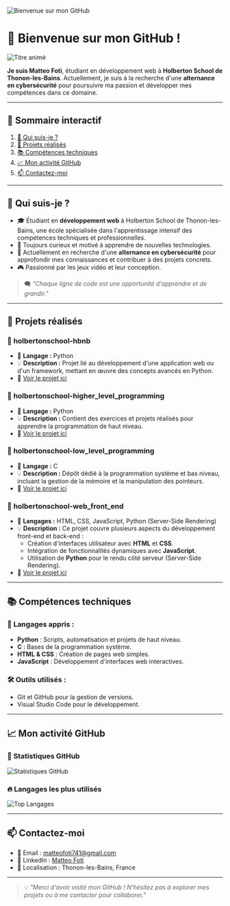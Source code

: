 ![Bienvenue sur mon GitHub](https://via.placeholder.com/1200x300.png?text=Bienvenue+sur+mon+GitHub+%7C+Matteo+Foti)

# 👋 Bienvenue sur mon GitHub !

![Titre animé](https://media.giphy.com/media/v1.Y2lkPTc5MGI3NjExMjEyZDRkYjE4N2YxZjI4NGM2NzM2YjY0YmU4MmQyM2Y4NzJiN2Y3OSZjdD1n/qgQUggAC3Pfv687qPC/giphy.gif)

**Je suis Matteo Foti**, étudiant en développement web à **Holberton School de Thonon-les-Bains**. Actuellement, je suis à la recherche d'une **alternance en cybersécurité** pour poursuivre ma passion et développer mes compétences dans ce domaine.

---

## 🎯 **Sommaire interactif**  
1. [🌟 Qui suis-je ?](#-qui-suis-je-)
2. [🚀 Projets réalisés](#-projets-réalisés-)
3. [📚 Compétences techniques](#-compétences-techniques-)
4. [📈 Mon activité GitHub](#-mon-activité-github-)
5. [📫 Contactez-moi](#-contactez-moi-)

---

## 🌟 **Qui suis-je ?**  
- 🎓 Étudiant en **développement web** à Holberton School de Thonon-les-Bains, une école spécialisée dans l'apprentissage intensif des compétences techniques et professionnelles.  
- 🌱 Toujours curieux et motivé à apprendre de nouvelles technologies.  
- 🔐 Actuellement en recherche d'une **alternance en cybersécurité** pour approfondir mes connaissances et contribuer à des projets concrets.  
- 🎮 Passionné par les jeux vidéo et leur conception.  

> 🗨️ *"Chaque ligne de code est une opportunité d'apprendre et de grandir."*

---

## 🚀 **Projets réalisés**  
### 📜 **holbertonschool-hbnb**  
- 🔨 **Langage :** Python  
- 💡 **Description :** Projet lié au développement d'une application web ou d'un framework, mettant en œuvre des concepts avancés en Python.  
- 🔗 [Voir le projet ici](https://github.com/matteof7/holbertonschool-hbnb)  

### 📜 **holbertonschool-higher_level_programming**  
- 🔨 **Langage :** Python  
- 💡 **Description :** Contient des exercices et projets réalisés pour apprendre la programmation de haut niveau.  
- 🔗 [Voir le projet ici](https://github.com/matteof7/holbertonschool-higher_level_programming)  

### 📜 **holbertonschool-low_level_programming**  
- 🔨 **Langage :** C  
- 💡 **Description :** Dépôt dédié à la programmation système et bas niveau, incluant la gestion de la mémoire et la manipulation des pointeurs.  
- 🔗 [Voir le projet ici](https://github.com/matteof7/holbertonschool-low_level_programming)  

### 📜 **holbertonschool-web_front_end**  
- 🔨 **Langages :** HTML, CSS, JavaScript, Python (Server-Side Rendering)  
- 💡 **Description :** Ce projet couvre plusieurs aspects du développement front-end et back-end :  
  - Création d'interfaces utilisateur avec **HTML** et **CSS**.  
  - Intégration de fonctionnalités dynamiques avec **JavaScript**.  
  - Utilisation de **Python** pour le rendu côté serveur (Server-Side Rendering).  
- 🔗 [Voir le projet ici](https://github.com/matteof7/holbertonschool-web_front_end)  

---

## 📚 **Compétences techniques**  
### 🔧 **Langages appris :**  
- **Python** : Scripts, automatisation et projets de haut niveau.  
- **C** : Bases de la programmation système.  
- **HTML & CSS** : Création de pages web simples.  
- **JavaScript** : Développement d'interfaces web interactives.

### 🛠️ **Outils utilisés :**  
- Git et GitHub pour la gestion de versions.  
- Visual Studio Code pour le développement.  

---

## 📈 **Mon activité GitHub**  
### 🚀 **Statistiques GitHub**  
![Statistiques GitHub](https://github-readme-stats.vercel.app/api?username=matteof7&show_icons=true&theme=radical)  

### 🔥 **Langages les plus utilisés**  
![Top Langages](https://github-readme-stats.vercel.app/api/top-langs/?username=matteof7&layout=compact&theme=radical)  

---

## 📫 **Contactez-moi**  
- 📧 Email : [matteofoti741@gmail.com](mailto:matteofoti741@gmail.com)  
- 💼 LinkedIn : [Matteo Foti](https://www.linkedin.com/in/matteo-foti-b53601249/)  
- 📍 Localisation : Thonon-les-Bains, France  

---
> 💡 *"Merci d'avoir visité mon GitHub ! N'hésitez pas à explorer mes projets ou à me contacter pour collaborer."*
